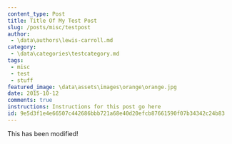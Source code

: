 ```yaml
---
content_type: Post
title: Title Of My Test Post
slug: /posts/misc/testpost
author:
 - \data\authors\lewis-carroll.md
category:
 - \data\categories\testcategory.md
tags:
 - misc
 - test
 - stuff
featured_image: \data\assets\images\orange\orange.jpg
date: 2015-10-12
comments: true
instructions: Instructions for this post go here
id: 9e5d3f1e4e66507c442686bbb721a68e40d20efcb87661590f07b34342c24b83
---
```


This has been modified!
